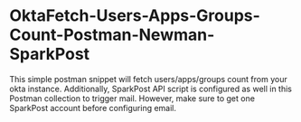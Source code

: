# OktaFetch-Users-Apps-Groups-Count-Postman-Newman-SparkPost
This simple postman snippet will fetch users/apps/groups count from your okta instance. Additionally, SparkPost API script is configured as well in this Postman collection to trigger mail. However, make sure to get one SparkPost account before configuring email.

